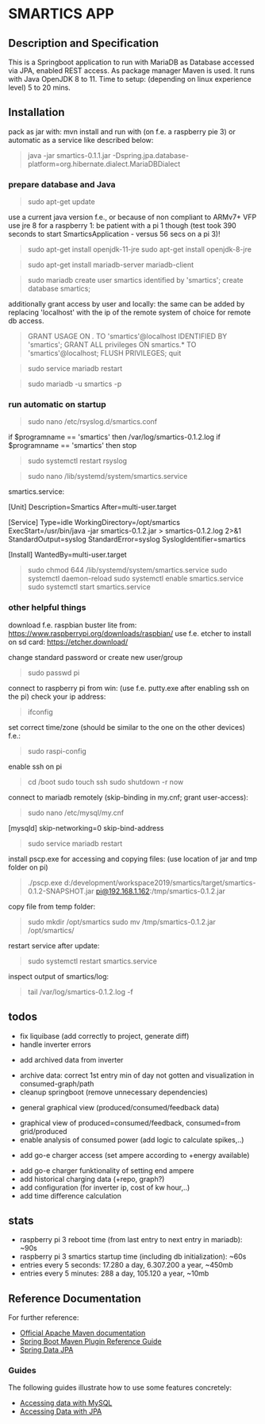 # SMARTICS APP

## Description and Specification
This is a Springboot application to run with MariaDB as Database accessed via JPA, enabled REST access. As package manager Maven is used.
It runs with Java OpenJDK 8 to 11.
Time to setup: (depending on linux experience level) 5 to 20 mins.

## Installation
pack as jar with: mvn install
and run with (on f.e. a raspberry pie 3) or automatic as a service like described below:
> java -jar smartics-0.1.1.jar -Dspring.jpa.database-platform=org.hibernate.dialect.MariaDBDialect

### prepare database and Java

> sudo apt-get update

use a current java version f.e., or because of non compliant to ARMv7+ VFP use jre 8 for a raspberry 1:
be patient with a pi 1 though (test took 390 seconds to start SmarticsApplication - versus 56 secs on a pi 3)!
> sudo apt-get install openjdk-11-jre
> sudo apt-get install openjdk-8-jre

> sudo apt-get install mariadb-server mariadb-client

> sudo mariadb
> create user smartics identified by 'smartics';
> create database smartics;

additionally grant access by user and locally:
the same can be added by replacing 'localhost' with the ip of the remote system of choice for remote db access.

> GRANT USAGE ON *.* TO 'smartics'@localhost IDENTIFIED BY 'smartics';
> GRANT ALL privileges ON smartics.* TO 'smartics'@localhost;
> FLUSH PRIVILEGES;
> quit

> sudo service mariadb restart

> sudo mariadb -u smartics -p

### run automatic on startup

> sudo nano /etc/rsyslog.d/smartics.conf

if $programname == 'smartics' then /var/log/smartics-0.1.2.log
if $programname == 'smartics' then stop

> sudo systemctl restart rsyslog

> sudo nano /lib/systemd/system/smartics.service

smartics.service:

 [Unit]
 Description=Smartics
 After=multi-user.target

 [Service]
 Type=idle
 WorkingDirectory=/opt/smartics
 ExecStart=/usr/bin/java -jar smartics-0.1.2.jar > smartics-0.1.2.log 2>&1
 StandardOutput=syslog
 StandardError=syslog
 SyslogIdentifier=smartics

 [Install]
 WantedBy=multi-user.target

> sudo chmod 644 /lib/systemd/system/smartics.service
> sudo systemctl daemon-reload
> sudo systemctl enable smartics.service
> sudo systemctl start smartics.service

### other helpful things

download f.e. raspbian buster lite from: https://www.raspberrypi.org/downloads/raspbian/
use f.e. etcher to install on sd card: https://etcher.download/

change standard password or create new user/group
> sudo passwd pi

connect to raspberry pi from win: (use f.e. putty.exe after enabling ssh on the pi)
check your ip address:
> ifconfig

set correct time/zone (should be similar to the one on the other devices) f.e.:
> sudo raspi-config

enable ssh on pi
> cd /boot
> sudo touch ssh
> sudo shutdown -r now

connect to mariadb remotely (skip-binding in my.cnf; grant user-access):
> sudo nano /etc/mysql/my.cnf

 [mysqld]
 skip-networking=0
 skip-bind-address

> sudo service mariadb restart

install pscp.exe for accessing and copying files: (use location of jar and tmp folder on pi)
> ./pscp.exe d:/development/workspace2019/smartics/target/smartics-0.1.2-SNAPSHOT.jar pi@192.168.1.162:/tmp/smartics-0.1.2.jar

copy file from temp folder:
> sudo mkdir /opt/smartics
> sudo mv /tmp/smartics-0.1.2.jar /opt/smartics/

restart service after update:
> sudo systemctl restart smartics.service

inspect output of smartics/log:
> tail /var/log/smartics-0.1.2.log -f


## todos
- fix liquibase (add correctly to project, generate diff)
- handle inverter errors
+ add archived data from inverter
- archive data: correct 1st entry min of day not gotten and visualization in consumed-graph/path
- cleanup springboot (remove unnecessary dependencies)

+ general graphical view (produced/consumed/feedback data)
- graphical view of produced=consumed/feedback, consumed=from grid/produced
- enable analysis of consumed power (add logic to calculate spikes,..)
+ add go-e charger access (set ampere according to +energy available)
- add go-e charger funktionality of setting end ampere
- add historical charging data (+repo, graph?)
- add configuration (for inverter ip, cost of kw hour,..)
- add time difference calculation


## stats

- raspberry pi 3 reboot time (from last entry to next entry in mariadb): ~90s
- raspberry pi 3 smartics startup time (including db initialization): ~60s
- entries every 5 seconds: 17.280 a day, 6.307.200 a year, ~450mb
- entries every 5 minutes: 288 a day, 105.120 a year, ~10mb


## Reference Documentation
For further reference:

* [Official Apache Maven documentation](https://maven.apache.org/guides/index.html)
* [Spring Boot Maven Plugin Reference Guide](https://docs.spring.io/spring-boot/docs/2.2.1.RELEASE/maven-plugin/)
* [Spring Data JPA](https://docs.spring.io/spring-boot/docs/2.2.1.RELEASE/reference/htmlsingle/#boot-features-jpa-and-spring-data)

### Guides
The following guides illustrate how to use some features concretely:

* [Accessing data with MySQL](https://spring.io/guides/gs/accessing-data-mysql/)
* [Accessing Data with JPA](https://spring.io/guides/gs/accessing-data-jpa/)

